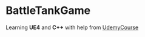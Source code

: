 # BattleTankGame


Learning **UE4** and **C++** with help from [UdemyCourse](https://www.udemy.com/unrealcourse "Udemy course site")
